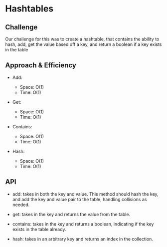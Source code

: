# Hashtables

## Challenge

Our challenge for this was to create a hashtable, that contains the ability to hash, add, get the value based off a key, and return a boolean if a key exists in the table

## Approach & Efficiency

- Add:
  - Space: O(1)
  - Time: O(1)

- Get:
  - Space: O(1)
  - Time: O(1)

- Contains:
  - Space: O(1)
  - Time: O(1)

- Hash:
  - Space: O(1)
  - Time: O(1)

## API

- add: takes in both the key and value. This method should hash the key, and add the key and value pair to the table, handling collisions as needed.

- get: takes in the key and returns the value from the table.

- contains: takes in the key and returns a boolean, indicating if the key exists in the table already.

- hash: takes in an arbitrary key and returns an index in the collection.
